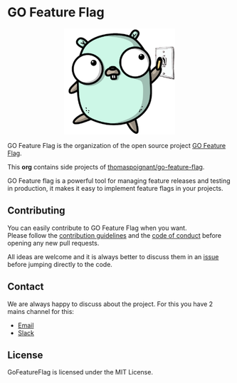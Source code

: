 # GO Feature Flag
<p align="center">
  <img width="250" height="238" src="https://raw.githubusercontent.com/thomaspoignant/go-feature-flag/main/logo.png" alt="go-feature-flag logo" />
</p>

GO Feature Flag is the organization of the open source project [GO Feature Flag](https://gofeatureflag.org).

This **org** contains side projects of [thomaspoignant/go-feature-flag](https://code.gofeatureflag.org).

GO Feature flag is a powerful tool for managing feature releases and testing in production, it makes it easy to implement feature flags in your projects.

## Contributing
You can easily contribute to GO Feature Flag when you want.  
Please follow the [contribution guidelines](https://github.com/thomaspoignant/go-feature-flag/blob/main/CONTRIBUTING.md) and the [code of conduct](https://github.com/thomaspoignant/go-feature-flag/blob/main/CODE_OF_CONDUCT.md) before opening any new pull requests.

All ideas are welcome and it is always better to discuss them in an [issue](https://github.com/thomaspoignant/go-feature-flag/issues) before jumping directly to the code.

## Contact
We are always happy to discuss about the project.
For this you have 2 mains channel for this:
- [Email](mailto:contact@gofeatureflag.org)
- [Slack](https://gophers.slack.com/messages/go-feature-flag)

## License
GoFeatureFlag is licensed under the MIT License.
